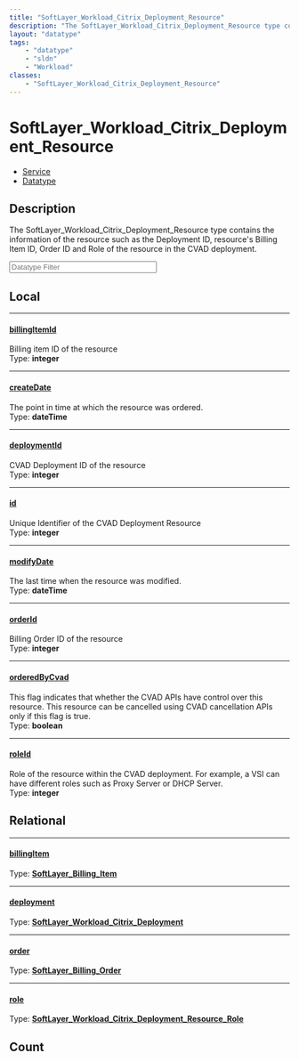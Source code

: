 ```yaml
---
title: "SoftLayer_Workload_Citrix_Deployment_Resource"
description: "The SoftLayer_Workload_Citrix_Deployment_Resource type contains the information of the resource such as the Deployment I... "
layout: "datatype"
tags:
    - "datatype"
    - "sldn"
    - "Workload"
classes:
    - "SoftLayer_Workload_Citrix_Deployment_Resource"
---
```


# SoftLayer_Workload_Citrix_Deployment_Resource
<div id='service-datatype'>
    <ul id='sldn-reference-tabs'>
    <li id='service'> <a href='/reference/services/SoftLayer_Workload_Citrix_Deployment_Resource' >Service</a></li>    <li id='datatype'> <a href='/reference/datatypes/SoftLayer_Workload_Citrix_Deployment_Resource' >Datatype</a></li>
    </ul>
</div>

## Description 


The SoftLayer_Workload_Citrix_Deployment_Resource type contains the information of the resource such as the Deployment ID, resource's Billing Item ID, Order ID and Role of the resource in the CVAD deployment. 





<!-- Filer BEGIN -->
<div class="view-filters">
        <div class="clearfix">
            <div class="search-input-box">
                <input placeholder="Datatype Filter" onkeyup="titleSearch(inputId='prop-input', divId='properties', elementClass='prop-row')" 
                    type="text" id="prop-input" value="" size="30" maxlength="128" class="form-text">
            </div>
        </div>
</div>
<!-- Filer END -->

<div id="properties" class="content">
<div id="localProperties" class="prop-content" >

## Local
<div class="prop-row">

-----
[billingItemId]: #billingitemid
#### [billingItemId]
Billing item ID of the resource  
<span class="type-label">Type: </span>**integer**  



</div>
<div class="prop-row">

-----
[createDate]: #createdate
#### [createDate]
The point in time at which the resource was ordered.  
<span class="type-label">Type: </span>**dateTime**  



</div>
<div class="prop-row">

-----
[deploymentId]: #deploymentid
#### [deploymentId]
CVAD Deployment ID of the resource  
<span class="type-label">Type: </span>**integer**  



</div>
<div class="prop-row">

-----
[id]: #id
#### [id]
Unique Identifier of the CVAD Deployment Resource  
<span class="type-label">Type: </span>**integer**  



</div>
<div class="prop-row">

-----
[modifyDate]: #modifydate
#### [modifyDate]
The last time when the resource was modified.  
<span class="type-label">Type: </span>**dateTime**  



</div>
<div class="prop-row">

-----
[orderId]: #orderid
#### [orderId]
Billing Order ID of the resource  
<span class="type-label">Type: </span>**integer**  



</div>
<div class="prop-row">

-----
[orderedByCvad]: #orderedbycvad
#### [orderedByCvad]
This flag indicates that whether the CVAD APIs have control over this resource. This resource can be cancelled using CVAD cancellation APIs only if this flag is true.   
<span class="type-label">Type: </span>**boolean**  



</div>
<div class="prop-row">

-----
[roleId]: #roleid
#### [roleId]
Role of the resource within the CVAD deployment. For example, a VSI can have different roles such as Proxy Server or DHCP Server.   
<span class="type-label">Type: </span>**integer**  



</div>
</div>
<!-- LOCAL PROPERTY END -->

<div id="relationalProperties"  class="prop-content" >

## Relational
<div class="prop-row">

-----
[billingItem]: #billingitem
#### [billingItem]
  
<span class="type-label">Type: </span>**<a href='/reference/datatypes/SoftLayer_Billing_Item'>SoftLayer_Billing_Item </a>**  



</div>
<div class="prop-row">

-----
[deployment]: #deployment
#### [deployment]
  
<span class="type-label">Type: </span>**<a href='/reference/datatypes/SoftLayer_Workload_Citrix_Deployment'>SoftLayer_Workload_Citrix_Deployment </a>**  



</div>
<div class="prop-row">

-----
[order]: #order
#### [order]
  
<span class="type-label">Type: </span>**<a href='/reference/datatypes/SoftLayer_Billing_Order'>SoftLayer_Billing_Order </a>**  



</div>
<div class="prop-row">

-----
[role]: #role
#### [role]
  
<span class="type-label">Type: </span>**<a href='/reference/datatypes/SoftLayer_Workload_Citrix_Deployment_Resource_Role'>SoftLayer_Workload_Citrix_Deployment_Resource_Role </a>**  



</div>

## Count
</div>


